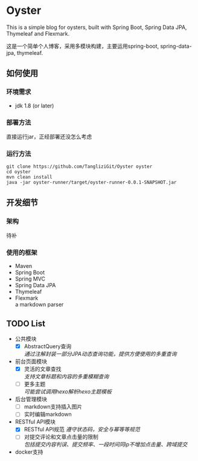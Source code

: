 # Oyster  

This is a simple blog for oysters, built with Spring Boot, Spring Data JPA, Thymeleaf and Flexmark.

这是一个简单个人博客，采用多模块构建，主要运用spring-boot, spring-data-jpa, thymeleaf.

## 如何使用

### 环境需求

- jdk 1.8 (or later)

### 部署方法

直接运行jar，正经部署还没怎么考虑

### 运行方法

```
git clone https://github.com/TangliziGit/Oyster oyster
cd oyster
mvn clean install
java -jar oyster-runner/target/oyster-runner-0.0.1-SNAPSHOT.jar
```

## 开发细节

### 架构

待补

### 使用的框架

- Maven
- Spring Boot
- Spring MVC
- Spring Data JPA
- Thymeleaf
- Flexmark  
    a markdown parser

## TODO List

- 公共模块
    - [x] AbstractQuery查询  
        *通过注解封装一部分JPA动态查询功能，提供方便使用的多重查询*
- 前台页面模块
    - [x] 灵活的文章查找  
        *支持文章标题和内容的多重模糊查询*
    - [ ] 更多主题  
        *可能尝试调用hexo解析hexo主题模板*
- 后台管理模块
    - [ ] markdown支持插入图片
    - [ ] 实时编辑markdown  
- RESTful API模块
    - [x] RESTful API规范
        *遵守状态码，安全与幂等等规范*
    - [ ] 对提交评论和文章点击量的限制  
        *包括提交内容判误、提交频率、一段时间同ip不增加点击量、跨域提交*
- docker支持

